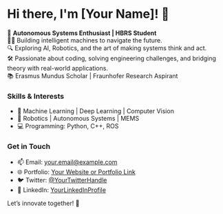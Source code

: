 # Hi there, I'm [Your Name]! 👋

🚀 **Autonomous Systems Enthusiast | HBRS Student**  
👨‍💻 Building intelligent machines to navigate the future.  
🔍 Exploring AI, Robotics, and the art of making systems think and act.  
🛠️ Passionate about coding, solving engineering challenges, and bridging theory with real-world applications.  
📚 Erasmus Mundus Scholar | Fraunhofer Research Aspirant  

### Skills & Interests
- 🌟 Machine Learning | Deep Learning | Computer Vision
- 🤖 Robotics | Autonomous Systems | MEMS
- 💻 Programming: Python, C++, ROS

### Get in Touch
- 📫 Email: your.email@example.com
- 🌐 Portfolio: [Your Website or Portfolio Link](https://yourportfolio.com)
- 🐦 Twitter: [@YourTwitterHandle](https://twitter.com/YourTwitterHandle)
- 💼 LinkedIn: [YourLinkedInProfile](https://linkedin.com/in/yourlinkedin)

Let’s innovate together! 🌟

